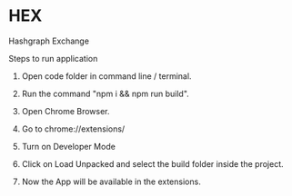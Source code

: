 # HEX

Hashgraph Exchange

Steps to run application

1. Open code folder in command line / terminal.

2. Run the command "npm i && npm run build".

3. Open Chrome Browser.

4. Go to chrome://extensions/

5. Turn on Developer Mode

6. Click on Load Unpacked and select the build folder inside the project.

7. Now the App will be available in the extensions.
